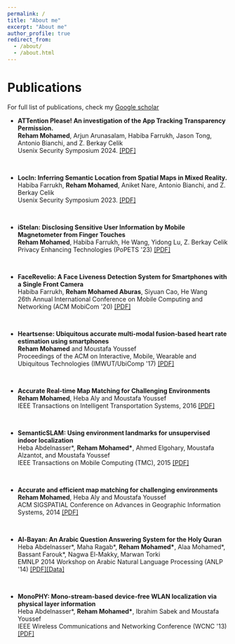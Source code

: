 ```yaml
---
permalink: /
title: "About me"
excerpt: "About me"
author_profile: true
redirect_from: 
  - /about/
  - /about.html
---
```


Publications
============

For full list of publications, check my [Google scholar](https://scholar.google.com/citations?user=rdIzDcEAAAAJ&hl=en)

- <b>ATTention Please! An investigation of the App Tracking Transparency Permission.</b>  <br/>
 <b>Reham Mohamed</b>, Arjun Arunasalam, Habiba Farrukh, Jason Tong, Antonio Bianchi, and Z. Berkay Celik <br/>
Usenix Security Symposium 2024. [[PDF]]()
<br/>

- <b>LocIn: Inferring Semantic Location from Spatial Maps in Mixed Reality.</b>  <br/>
Habiba Farrukh, <b>Reham Mohamed</b>,  Aniket Nare, Antonio Bianchi, and Z. Berkay Celik <br/>
Usenix Security Symposium 2023. [[PDF]](https://www.usenix.org/system/files/usenixsecurity23-farrukh.pdf)
<br/>

- <b>iStelan: Disclosing Sensitive User Information by Mobile Magnetometer from Finger Touches </b>  <br/>
<b>Reham Mohamed</b>, Habiba Farrukh, He Wang, Yidong Lu, Z. Berkay Celik <br/>
Privacy Enhancing Technologies (PoPETS '23) [[PDF]](https://petsymposium.org/popets/2023/popets-2023-0042.pdf)
<br/>

- <b>FaceRevelio: A Face Liveness Detection System for Smartphones with a Single Front Camera </b>  <br/>
Habiba Farrukh, <b>Reham Mohamed Aburas</b>, Siyuan Cao, He Wang <br/>
26th Annual International Conference on Mobile Computing and Networking (ACM MobiCom '20)	[[PDF]](https://habiba-farrukh.github.io/files/FaceRevelio.pdf)
<br/>

- <b>Heartsense: Ubiquitous accurate multi-modal fusion-based heart rate estimation using smartphones  </b>  <br/>
<b>Reham Mohamed</b> and Moustafa Youssef <br/>
Proceedings of the ACM on Interactive, Mobile, Wearable and Ubiquitous Technologies (IMWUT/UbiComp '17) [[PDF]](https://rehammaburas.github.io/files/HeartSense.pdf)
<br/>

- <b>Accurate Real-time Map Matching for Challenging Environments</b>  <br/>
<b>Reham Mohamed</b>, Heba Aly and Moustafa Youssef <br/>
IEEE Transactions on Intelligent Transportation Systems, 2016 [[PDF]](https://rehammaburas.github.io/files/SnapNet.pdf)
<br/>

- <b>SemanticSLAM: Using environment landmarks for unsupervised indoor localization</b>  <br/>
Heba Abdelnasser*, <b>Reham Mohamed*</b>, Ahmed Elgohary, Moustafa Alzantot, and Moustafa Youssef <br/>
IEEE Transactions on Mobile Computing (TMC), 2015 [[PDF]](https://rehammaburas.github.io/files/SemanticSLAM.pdf)
<br/>

- <b>Accurate and efficient map matching for challenging environments</b> <br/>
<b>Reham Mohamed</b>, Heba Aly and Moustafa Youssef <br/>
ACM SIGSPATIAL Conference on Advances in Geographic Information Systems, 2014 [[PDF]](https://rehammaburas.github.io/files/SnapNet_short.pdf) 
<br/>

- <b>Al-Bayan: An Arabic Question Answering System for the Holy Quran </b>  <br/>
Heba Abdelnasser*, Maha Ragab*, <b>Reham Mohamed*</b>, Alaa Mohamed*, Bassant Farouk*, Nagwa El-Makky, Marwan Torki <br/>
EMNLP 2014 Workshop on Arabic Natural Language Processing (ANLP '14) [[PDF]](https://aclanthology.org/W14-3607.pdf)[[Data]](https://github.com/rehammaburas/Al-Bayan-Quran-QA-Dataset)	
<br/>

- <b>MonoPHY: Mono-stream-based device-free WLAN localization via physical layer information</b>  <br/>
Heba Abdelnasser*, <b>Reham Mohamed*</b>, Ibrahim Sabek and Moustafa Youssef <br/>
IEEE Wireless Communications and Networking Conference (WCNC '13) [[PDF]](https://rehammaburas.github.io/files/MonoPHY.pdf)
